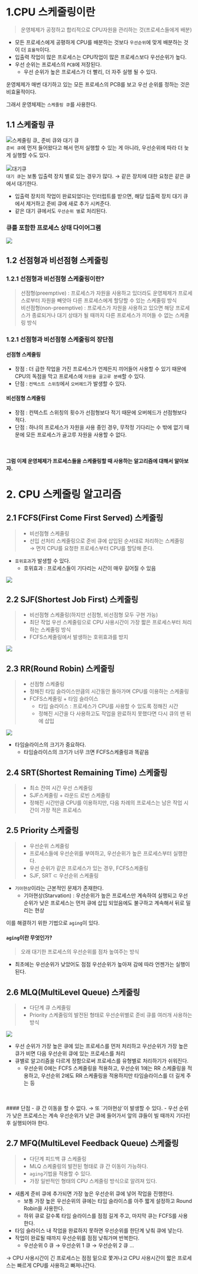 # 1.CPU 스케줄링이란
> 운영체제가 공정하고 합리적으로 CPU자원을 관리하는 것(프로세스들에게 배분)

- 모든 프로세스에게 공평하게 CPU를 배분하는 것보다 `우선순위`에 맞게 배분하는 것이 더 `효율적`이다.
- 입출력 작업이 많은 프로세스는 CPU작업이 많은 프로세스보다 우선순위가 높다.
- 우선 순위는 프로세스의 `PCB`에 저장된다.
  - 우선 순위가 높은 프로세스가 더 빨리, 더 자주 실행 될 수 있다.

운영체제가 매번 대기하고 있는 모든 프로세스의 PCB를 보고 우선 순위를 정하는 것은 비효율적이다.

그래서 운영체제는 `스케줄링 큐`를 사용한다.<br/>
## 1.1 스케줄링 큐

![스케줄링 큐_ 준비 큐와 대기 큐](img/4/q.png)<br/>
`준비 큐`에 먼저 들어왔다고 해서 먼저 실행할 수 있는 게 아니라, 우선순위에 따라 더 늦게 실행할 수도 있다.<br/><br/>
![대기큐](img/4/waiting_q.png)<br/>
`대기 큐`는 보통 입출력 장치 별로 있는 경우가 많다. → 같은 장치에 대한 요청은 같은 큐에서 대기한다.<br/>
- 입출력 장치의 작업이 완료되었다는 인터럽트를 받으면, 해당 입출력 장치 대기 큐에서 제거하고 준비 큐에 새로 추가 시켜준다.
- 같은 대기 큐에서도 `우선순위 별`로 처리된다.

### 큐를 포함한 프로세스 상태 다이어그램
![](img/4/process_status_diagram_withQ.png)

## 1.2 선점형과 비선점형 스케줄링
### 1.2.1 선점형과 비선점형 스케줄링이란?
> 선점형(preemptive) : 프로세스가 자원을 사용하고 있더라도 운영체제가 프로세스로부터 자원을 빼앗아 다른 프로세스에게 할당할 수 있는 스케줄링 방식<br/>
> 비선점형(non-preemptive) : 프로세스가 자원을 사용하고 있으면 해당 프로세스가 종료되거나 대기 상태가 될 때까지 다른 프로세스가 끼어들 수 없는 스케줄링 방식<br/>

### 1.2.1 선점형과 비선점형 스케줄링의 장단점
#### 선점형 스케줄링
- 장점 : 더 급한 작업을 가진 프로세스가 언제든지 끼어들어 사용할 수 있기 때문에 CPU의 독점을 막고 프로세스에 `자원을 골고루 분배`할 수 있다.<br/>
- 단점 : `컨텍스트 스위칭`에서 `오버헤드`가 발생할 수 있다.<br/>

#### 비선점형 스케줄링
- 장점 : 컨텍스트 스위칭의 횟수가 선점형보다 적기 때문에 오버헤드가 선점형보다 적다.<br/>
- 단점 : 하나의 프로세스가 자원을 사용 중인 경우, 무작정 기다리는 수 밖에 없기 때문에 모든 프로세스가 골고루 자원을 사용할 수 없다.<br/>

<br/>

#### 그럼 이제 운영체제가 프로세스들을 스케줄링할 때 사용하는 알고리즘에 대해서 알아보자.

# 2. CPU 스케줄링 알고리즘
## 2.1 FCFS(First Come First Served) 스케줄링
> - 비선점형 스케줄링 <br/>
> - 선입 선처리 스케줄링으로 준비 큐에 삽입된 순서대로 처리하는 스케줄링<br/>
> → 먼저 CPU를 요청한 프로세스부터 CPU를 할당해 준다.
- `호위효과`가 발생할 수 있다.
  - 호위효과 : 프로세스들이 기다리는 시간이 매우 길어질 수 있음

![](img/4/FCFS.png)

## 2.2 SJF(Shortest Job First) 스케줄링 
> - 비선점형 스케줄링(하지만 선점형, 비선점형 모두 구현 가능)<br/>
> - 최단 작업 우선 스케줄링으로 CPU 사용시간이 가장 짧은 프로세스부터 처리하는 스케줄링 방식<br/>
> - FCFS스케줄링에서 발생하는 호위효과를 방지<br/>

![](img/4/SJF.png)

## 2.3 RR(Round Robin) 스케줄링
> - 선점형 스케줄링<br/>
> - 정해진 타임 슬라이스만큼의 시간동안 돌아가며 CPU를 이용하는 스케줄링<br/>
> - FCFS스케줄링 + 타임 슬라이스 
>   - 타임 슬라이스 : 프로세스가 CPU를 사용할 수 있도록 정해진 시간
>   - 정해진 시간을 다 사용하고도 작업을 완료하지 못했다면 다시 큐의 맨 뒤에 삽입

![](img/4/RR.png)
- 타임슬라이스의 크기가 중요하다.
  - 타임슬라이스의 크기가 너무 크면 FCFS스케줄링과 똑같음

## 2.4 SRT(Shortest Remaining Time) 스케줄링
> - 최소 잔여 시간 우선 스케줄링
> - SJF스케줄링 + 라운드 로빈 스케줄링
> - 정해진 시간만큼 CPU를 이용하지만, 다음 차례의 프로세스는 남은 작업 시간이 가장 적은 프로세스

## 2.5 Priority 스케줄링
> - 우선순위 스케줄링
> - 프로세스들에 우선순위를 부여하고, 우선순위가 높은 프로세스부터 실행한다.
> - 우선 순위가 같은 프로세스가 있는 경우, FCFS스케줄링
> - SJF, SRT ⊂ 우선순위 스케줄링

- `기아현상`이라는 근본적인 문제가 존재한다.
  - 기아현상(Starvation) : 우선순위가 높은 프로세스만 계속하여 실행되고 우선순위가 낮은 프로세스는 먼저 큐에 삽입 되었음에도 불구하고 계속해서 뒤로 밀리는 현상

이를 해결하기 위한 기법으로 `aging`이 있다.<br/>
#### `aging`이란 무엇인가?
> 오래 대기한 프로세스의 우선순위를 점차 높여주는 방식
- 최초에는 우선순위가 낮았어도 점점 우선순위가 높아져 감에 따라 언젠가는 실행이 된다.

## 2.6 MLQ(MultiLevel Queue) 스케줄링
> - 다단계 큐 스케줄링
> - Priority 스케줄링의 발전된 형태로 우선순위별로 준비 큐를 여러개 사용하는 방식

![](img/4/MLQ.png)

- 우선 순위가 가장 높은 큐에 있는 프로세스를 먼저 처리하고 우선순위가 가장 높은 큐가 비면 다음 우선순위 큐에 있는 프로세스를 처리
- 큐별로 알고리즘을 다르게 정함으로써 프로세스를 유형별로 처리하기가 쉬워진다.
  - 우선순위 0에는 FCFS 스케줄링을 적용하고, 우선순위 1에는 RR 스케줄링을 적용하고, 우선순위 2에도 RR 스케줄링을 적용하지만 타임슬라이스를 더 길게 주는 등
<br/>
<br/> 
#### 단점 
- 큐 간 이동을 할 수 없다. → 또 `기아현상`이 발생할 수 있다.
  - 우선 순위가 낮은 프로세스는 계속 우선순위가 낮은 큐에 들어가서 앞의 큐들이 빌 때까지 기다린 후 실행되어야 한다.

## 2.7 MFQ(MultiLevel Feedback Queue) 스케줄링 
> - 다단계 피드백 큐 스케줄링
> - MLQ 스케줄링의 발전된 형태로 큐 간 이동이 가능하다.
> - `aging`기법을 적용할 수 있다.
> - 가장 일반적인 형태의 CPU 스케줄링 방식으로 알려져 있다.

- 새롭게 준비 큐에 추가되면 가장 높은 우선순위 큐에 넣어 작업을 진행한다.
  - 보통 가장 높은 우선순위의 큐에는 타임 슬라이스를 아주 짧게 설정하고 Round Robin을 사용한다.
  - 하위 큐로 갈수록 타임 슬라이스를 점점 길게 주고, 마지막 큐는 FCFS를 사용한다.
- 타임 슬라이스 내 작업을 완료하지 못하면 우선순위를 한단계 낮춰 큐에 넣는다.
- 작업이 완료될 때까지 우선순위를 점점 낮춰가며 반복한다.
  - 우선순위 0 큐 → 우선순위 1 큐 → 우선순위 2 큐 ...


→ CPU 사용시간이 긴 프로세스는 점점 밑으로 쫓겨나고 CPU 사용시간이 짧은 프로세스는 빠르게 CPU를 사용하고 빠져나간다.<br/>